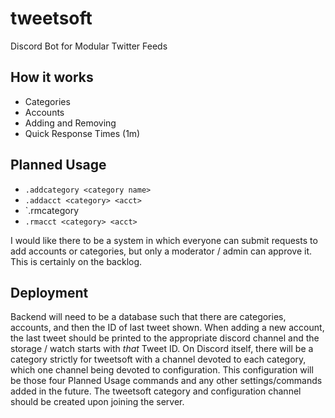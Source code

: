 # tweetsoft
Discord Bot for Modular Twitter Feeds

## How it works
- Categories
- Accounts
- Adding and Removing
- Quick Response Times (1m)

## Planned Usage
- `.addcategory <category name>`
- `.addacct <category> <acct>`
- `.rmcategory <category>
- `.rmacct <category> <acct>`

I would like there to be a system in which everyone can submit requests to add accounts or categories, but only a moderator / admin can approve it. This is certainly on the backlog.

## Deployment
Backend will need to be a database such that there are categories, accounts, and then the ID of last tweet shown. When adding a new account, the last tweet should be printed to the appropriate discord channel and the storage / watch starts with *that* Tweet ID.
On Discord itself, there will be a category strictly for tweetsoft with a channel devoted to each category, which one channel being devoted to configuration. This configuration will be those four Planned Usage commands and any other settings/commands added in the future. The tweetsoft category and configuration channel should be created upon joining the server.
